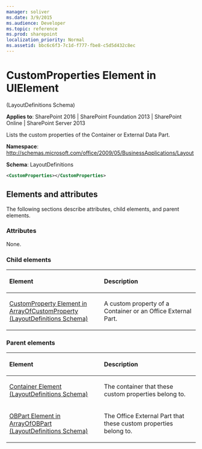 ```yaml
---
manager: soliver
ms.date: 3/9/2015
ms.audience: Developer
ms.topic: reference
ms.prod: sharepoint
localization_priority: Normal
ms.assetid: bbc6c6f3-7c1d-f777-fbe8-c5d5d432c8ec
---
```


# CustomProperties Element in UIElement 

(LayoutDefinitions Schema)

**Applies to**: SharePoint 2016 | SharePoint Foundation 2013 | SharePoint Online | SharePoint Server 2013

Lists the custom properties of the Container or External Data Part.

**Namespace**: http://schemas.microsoft.com/office/2009/05/BusinessApplications/Layout

**Schema**: LayoutDefinitions

```XML
<CustomProperties></CustomProperties>
```

## Elements and attributes

The following sections describe attributes, child elements, and parent elements.

### Attributes

None.

### Child elements

<table>
<colgroup>
<col width="50%" />
<col width="50%" />
</colgroup>
<thead>
<tr class="header">
<th align="left"><p>Element</p></th>
<th align="left"><p>Description</p></th>
</tr>
</thead>
<tbody>
<tr class="odd">
<td align="left"><p><span sdata="link"><a href="customproperty-element-in-arrayofcustomproperty-layoutdefinitions-schema.md">CustomProperty Element in ArrayOfCustomProperty (LayoutDefinitions Schema)</a></span></p></td>
<td align="left"><p>A custom property of a Container or an Office External Part.</p></td>
</tr>
</tbody>
</table>

### Parent elements

<table>
<colgroup>
<col width="50%" />
<col width="50%" />
</colgroup>
<thead>
<tr class="header">
<th align="left"><p>Element</p></th>
<th align="left"><p>Description</p></th>
</tr>
</thead>
<tbody>
<tr class="odd">
<td align="left"><p><span sdata="link"><a href="container-element-layoutdefinitions-schema.md">Container Element (LayoutDefinitions Schema)</a></span></p></td>
<td align="left"><p>The container that these custom properties belong to.</p></td>
</tr>
<tr class="even">
<td align="left"><p><span sdata="link"><a href="obpart-element-in-arrayofobpart-layoutdefinitions-schema.md">OBPart Element in ArrayOfOBPart (LayoutDefinitions Schema)</a></span></p></td>
<td align="left"><p>The Office External Part that these custom properties belong to.</p></td>
</tr>
</tbody>
</table>








